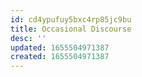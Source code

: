 ```yaml
---
id: cd4ypufuy5bxc4rp85jc9bu
title: Occasional Discourse
desc: ''
updated: 1655504971387
created: 1655504971387
---
```


